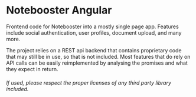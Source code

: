 # Notebooster Angular

Frontend code for Notebooster into a mostly single page app.
Features include social authentication, user profiles, document upload, and many more.

The project relies on a REST api backend that contains proprietary code that may still be in use, so that is not included. Most features that do rely on API calls can be easily reimplemented by analysing the promises and what they expect in return.



###### If used, please respect the proper licenses of any third party library included.